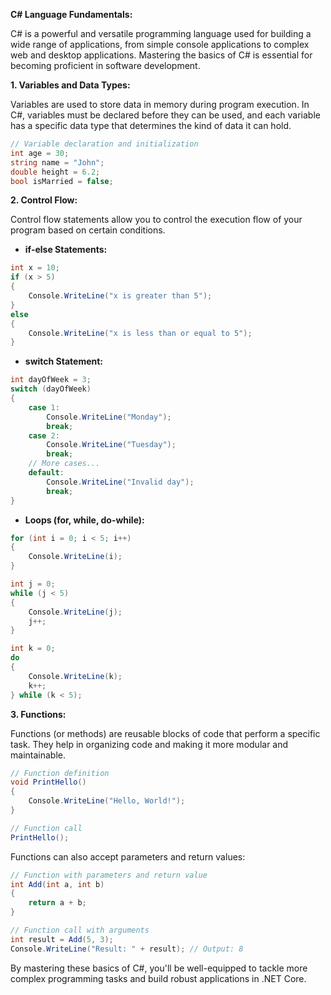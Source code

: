 **C# Language Fundamentals:**

C# is a powerful and versatile programming language used for building a wide range of applications, from simple console applications to complex web and desktop applications. Mastering the basics of C# is essential for becoming proficient in software development.

**1. Variables and Data Types:**

Variables are used to store data in memory during program execution. In C#, variables must be declared before they can be used, and each variable has a specific data type that determines the kind of data it can hold.

```csharp
// Variable declaration and initialization
int age = 30;
string name = "John";
double height = 6.2;
bool isMarried = false;
```

**2. Control Flow:**

Control flow statements allow you to control the execution flow of your program based on certain conditions.

- **if-else Statements:**
```csharp
int x = 10;
if (x > 5)
{
    Console.WriteLine("x is greater than 5");
}
else
{
    Console.WriteLine("x is less than or equal to 5");
}
```

- **switch Statement:**
```csharp
int dayOfWeek = 3;
switch (dayOfWeek)
{
    case 1:
        Console.WriteLine("Monday");
        break;
    case 2:
        Console.WriteLine("Tuesday");
        break;
    // More cases...
    default:
        Console.WriteLine("Invalid day");
        break;
}
```

- **Loops (for, while, do-while):**
```csharp
for (int i = 0; i < 5; i++)
{
    Console.WriteLine(i);
}

int j = 0;
while (j < 5)
{
    Console.WriteLine(j);
    j++;
}

int k = 0;
do
{
    Console.WriteLine(k);
    k++;
} while (k < 5);
```

**3. Functions:**

Functions (or methods) are reusable blocks of code that perform a specific task. They help in organizing code and making it more modular and maintainable.

```csharp
// Function definition
void PrintHello()
{
    Console.WriteLine("Hello, World!");
}

// Function call
PrintHello();
```

Functions can also accept parameters and return values:

```csharp
// Function with parameters and return value
int Add(int a, int b)
{
    return a + b;
}

// Function call with arguments
int result = Add(5, 3);
Console.WriteLine("Result: " + result); // Output: 8
```

By mastering these basics of C#, you'll be well-equipped to tackle more complex programming tasks and build robust applications in .NET Core.